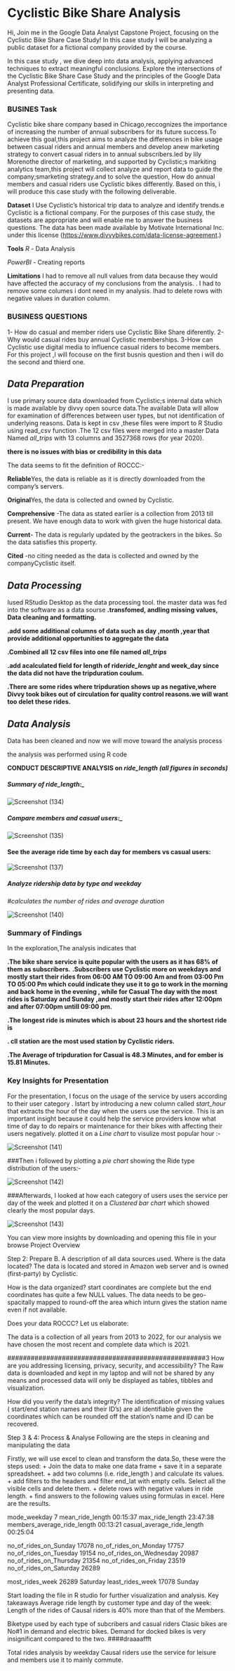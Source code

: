 # Cyclistic Bike Share Analysis 

 Hi, Join me in the Google Data Analyst Capstone Project, focusing on the Cyclistic Bike Share Case Study! 
 In this case study I will be analyzing a public dataset for a fictional company provided by the course.

In this case study , we  dive deep into data analysis, applying advanced techniques to extract meaningful conclusions. Explore the intersections of the Cyclistic Bike Share Case Study and the principles of the Google Data Analyst Professional Certificate, solidifying  our skills in interpreting and presenting data.


### BUSINES Task
Cyclistic bike share company based in Chicago,reccognizes the importance of increasing the number of annual subscribers for its future success.To achieve this goal,this project aims 
to analyze the differences in bike usage between casual riders and annual members and develop anew marketing strategy to convert casual riders in to annual subscribers.led by lily Morenothe director of marketing, and supported by Cyclistic;s markiting analytics team,this project will collect analyze and report data to guide the company;smarketing strategy.and to solve the question, How do annual members and casual riders use Cyclistic bikes differently. Based on this, i will produce this case study  with the following deliverable.


**Dataset**
 I Use Cyclistic’s historical trip data to analyze and identify trends.e Cyclistic
is a fictional company. For the purposes of this case study, the datasets are appropriate and
will enable me to answer the business questions. The data has been made available by
Motivate International Inc. under this license (https://www.divvybikes.com/data-license-agreement.)

**Tools**
*R* - Data Analysis

*PowerBI* - Creating reports

**Limitations**
I had to remove all null values from data because they would have affected the accuracy of my conclusions from the analysis. .
I had to remove some columes i dont need in my analysis.
Ihad to delete rows with negative values in duration column. 

### BUSINESS QUESTIONS
1- How do casual and  member riders use Cyclistic Bike Share diferently.
2- Why would casual rides buy annual Cyclistic  memberships.
3-How can Cyclistic use digital media to influence casual riders to become members.
 For this project ,I will focouse on the first busnis question and then i will do the second and thierd one.


## *Data Preparation*

I use primary source data downloaded from Cyclistic;s internal data which is made available by divvy open source data.The available Data will allow for examination of differences between user types, but not identification of underlying reasons.
Data is kept in csv ,these files were import to R Studio using read_csv function .The 12 csv files were merged into a master Data Named *all_trips* with 13 columns and 3527368  rows  (for year 2020).

**there  is no issues with bias or credibility in this data**

The data seems to fit the definition of ROCCC:-

**Reliable**Yes, the data is reliable as it is directly downloaded from the company’s servers.

**Original**Yes, the data is collected and owned by Cyclistic.

**Comprehensive** -The data as stated earlier is a collection from 2013 till present. We have enough data to work with given the huge historical data.

**Current**- The data is regularly updated by the geotrackers in the bikes. So the data satisfies this property.

**Cited** -no citing needed as the data is collected and owned by the companyCyclistic itself.

## *Data Processing*

 Iused  RStudio Desktop  as the data processing tool. the master data was fed into the software as a data sourse 
 **.transfomed, andling missing values, Data cleaning and formatting.**
 
**.add some additional columns of data such as day ,month ,year  that provide additional  opportunities to aggregate the data**

**.Combined all 12 csv files into one file named *all_trips***

**.add acalculated field for length of ride*ride_lenght*  and week_day since the data did not have the tripduration coulum.**

**.There are some rides where tripduration shows up as negative,where Divvy took bikes 
out of circulation for quality control reasons.we will want too delet these rides.**

## *Data Analysis* 

Data has been cleaned and now we will move toward the analysis process

the analysis was performed using R code 

 **CONDUCT DESCRIPTIVE ANALYSIS  on *ride_length (all figures in seconds)***

##### Summary of ride_length:_

![Screenshot (134)](https://github.com/nisrinfrh/google_project/assets/157531427/351f8af9-00f5-4bcc-b950-2b36526adc39)

##### Compare members and casual users:_

![Screenshot (135)](https://github.com/nisrinfrh/google_project/assets/157531427/dd3f856d-bb6c-4137-8e95-7dbe70a9a056)
  
#### See the average ride time by each day for members vs casual users:

![Screenshot (137)](https://github.com/nisrinfrh/google_project/assets/157531427/0522f602-1584-4a6d-bca9-a3ae9a6772ba)

##### Analyze ridership data by type and weekday
*#calculates the number of rides and average duration*

![Screenshot (140)](https://github.com/nisrinfrh/google_project/assets/157531427/260c80c0-d095-4fb6-848f-e52a115660b4)

### Summary of Findings

In the exploration,The analysis indicates that


**.The bike share service is  quite popular with the users as it has 68% of them as subscribers.**
**.Subscribers use Cyclistic more on weekdays and  mostly start their rides from 06:00 AM TO 09:00 Am and from 03:00 Pm  TO 05:00 Pm  which could indicate they use it to go to work in the morning and back home in the evening  , while for Casual
The day with the most rides is Saturday and Sunday ,and mostly start their rides after 12:00pm and after 07:00pm untill 09:00 pm.**

**.The longest ride is  minutes which is about 23 hours and the shortest ride is**

**. cll station are the most used station by Cyclistic riders.**

**.The Average of tripduration for Casual is 48.3 Minutes, and  for ember is 15.81 Minutes.**


### Key Insights for Presentation
For the presentation, I focus on the usage of the service by users according to their user category . Istart by introducing a new column called *start_hour* that extracts the hour of the day when the users use the service. This is an important insight because it could help the service providers know what time of day to do repairs or maintenance for their bikes with affecting their users negatively. plotted it on a *Line  chart*  to visulize most popular hour :-

![Screenshot (141)](https://github.com/nisrinfrh/google_project/assets/157531427/1b3bfdb6-474e-43d9-a79f-49cf72dc167c)


###Then i followed by plotting a *pie chart* showing the Ride type distribution of the users:- 

![Screenshot (142)](https://github.com/nisrinfrh/google_project/assets/157531427/d8bb1045-2516-4593-a1e3-b6bad625cdee)


###Afterwards, I looked at how each category of users uses the service per day of the week and plotted it on a *Clustered  bar chart* which showed clearly the most popular days. 

![Screenshot (143)](https://github.com/nisrinfrh/google_project/assets/157531427/aa57b87f-169b-417a-8058-c92ea3baf545)


You can view more insights by downloading and opening this file in your browse
Project Overview


Step 2: Prepare
B. A description of all data sources used.
Where is the data located? The data is located and stored in Amazon web server and is owned (first-party) by Cyclistic.

How is the data organized?  start coordinates are complete but the end coordinates has quite a few NULL values. The data needs to be geo-spacitally mapped to round-off the area which inturn gives the station name even if not available.

 Does your data ROCCC?  Let us elaborate:

The data is a collection of all years from 2013 to 2022, for our analysis we have chosen the most recent and complete data which is 2021.


###################################################3
How are you addressing licensing, privacy, security, and accessibility? The Raw data is downloaded and kept in my laptop and will not be shared by any means and processed data will only be displayed as tables, tibbles and visualization.

How did you verify the data’s integrity? The identification of missing values ( start/end station names and their ID’s) are all identifiable given the coordinates which can be rounded off the station’s name and ID can be recovered.



Step 3 & 4: Process & Analyse
Following are the steps in cleaning and manipulating the data

Firstly, we will use excel to clean and transform the data.So, these were the steps used: + Join the data to make one data frame + save it in a separate spreadsheet. + add two columns (i.e. ride_length ) and calculate its values. + add filters to the headers and filter end_lat with empty cells. Select all the visible cells and delete them. + delete rows with negative values in ride length. + find answers to the following values using formulas in excel. Here are the results.

mode_weekday 7
mean_ride_length 00:15:37
max_ride_length 23:47:38
members_average_ride_length 00:13:21
casual_average_ride_length 00:25:04

no_of_rides_on_Sunday 17078
no_of_rides_on_Monday 17757 no_of_rides_on_Tuesday 19154 no_of_rides_on_Wednesday 20987 no_of_rides_on_Thursday 21354 no_of_rides_on_Friday 23519 no_of_rides_on_Saturday 26289

most_rides_week 26289 Saturday least_rides_week 17078 Sunday

Start loading the file in R studio for further visualization and analysis.
Key takeaways
Average ride length by customer type and day of the week: Length of the rides of Causal riders is 40% more than that of the Members.

Biketype used by each type of subcribers and casual riders Clasic bikes are No#1 in demand and electric bikes. Demand for docked bikes is very insignificant compared to the two.
####draaaaffft 



Total rides analysis by weekday Causal riders use the service for leisure and members use it to mainly commute.
